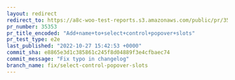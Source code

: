```yaml
---
layout: redirect
redirect_to: https://a8c-woo-test-reports.s3.amazonaws.com/public/pr/35353/e2e/index.html
pr_number: 35353
pr_title_encoded: "Add+name+to+select+control+popover+slots"
pr_test_type: e2e
last_published: "2022-10-27 15:42:53 +0000"
commit_sha: e8865e3d1c385861c245f8d04889f3e4cfbaec74
commit_message: "Fix typo in changelog"
branch_name: fix/select-control-popover-slots
---
```


